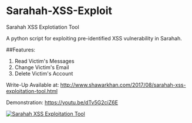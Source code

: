 # Sarahah-XSS-Exploit
Sarahah XSS Explotiation Tool

A python script for exploiting pre-identified XSS vulnerability in Sarahah.

##Features:
1. Read Victim's Messages
2. Change Victim's Email
3. Delete Victim's Account

Write-Up Available at: http://www.shawarkhan.com/2017/08/sarahah-xss-exploitation-tool.html

Demonstration: https://youtu.be/dTv5G2ciZ6E

[![Sarahah XSS Exploitation Tool](https://img.youtube.com/vi/dTv5G2ciZ6E/0.jpg)](https://www.youtube.com/watch?v=dTv5G2ciZ6E)
